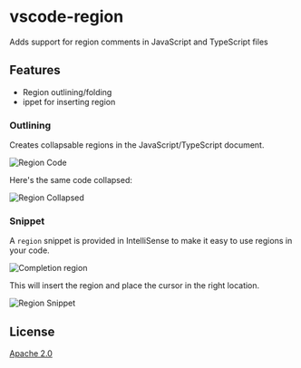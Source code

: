 # vscode-region
Adds support for region comments in JavaScript and TypeScript files

## Features
- Region outlining/folding
- ippet for inserting region

### Outlining
Creates collapsable regions in the JavaScript/TypeScript document.

![Region Code](https://github.com/madskristensen/JavaScriptRegions/raw/master/art/region-code.png)

Here's the same code collapsed:

![Region Collapsed](https://github.com/madskristensen/JavaScriptRegions/raw/master/art/region-collapsed.png)

### Snippet
A `region` snippet is provided in IntelliSense to make it easy to use regions in your code.

![Completion region](https://github.com/madskristensen/JavaScriptRegions/raw/master/art/completion.png)

This will insert the region and place the cursor in the right location.

![Region Snippet](https://github.com/madskristensen/JavaScriptRegions/raw/master/art/region-snippet.png)

## License
[Apache 2.0](LICENSE)
